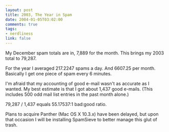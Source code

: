 ```yaml
--- 
layout: post
title: 2003, The Year in Spam
date: 2004-01-05T03:02:00
comments: true
tags:
- nerdliness
link: false
---
```

My December spam totals are in, 7,889 for the month. This brings my 2003 total to 79,287.

For the year I averaged 217.2247 spams a day. And 6607.25 per month. Basically I get one piece of spam every 6 minutes.

I'm afraid that my accounting of good e-mail wasn't as accurate as I wanted. My best estimate is that I got about 1,437 good e-mails. (This includes 500 odd mail list entries in the past month alone.)

79,287 / 1,437 equals 55.17537:1 bad:good ratio.

Plans to acquire Panther (Mac OS X 10.3.x) have been delayed, but upon that occasion I will be installing SpamSieve  to better manage this glut of trash.
